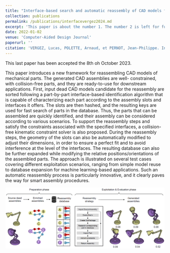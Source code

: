 ```yaml
---
title: "Interface-based search and automatic reassembly of CAD models for database expansion and model reuse"
collection: publications
permalink: /publications/interfacevergez2024.md
excerpt: 'This paper is about the number 1. The number 2 is left for future work.'
date: 2022-01-02
venue: 'Computer-Aided Design Journal'
paperurl: ''
citation: 'VERGEZ, Lucas, POLETTE, Arnaud, et PERNOT, Jean-Philippe. Interface-based search and automatic reassembly of CAD models for database expansion and model reuse.'
---
```


This last paper has been accepted the 8th oh October 2023.

This paper introduces a new framework for reassembling CAD models of mechanical parts. The generated CAD assemblies are well-
constrained, with collision-free parts, and they are ready-to-use for downstream applications. First, input dead CAD models candidate
for the reassembly are sorted following a part-by-part interface-based identification algorithm that is capable of characterizing each
part according to the assembly slots and interfaces it offers. The slots are then hashed, and the resulting keys are used for fast search of
parts in the database. Thus, the parts that can be assembled are quickly identified, and their assembly can be considered according to
various scenarios. To support the reassembly steps and satisfy the constraints associated with the specified interfaces, a collision-free
kinematic constraint solver is also proposed. During the reassembly steps, the geometry of the slots can also be automatically modified
to adjust their dimensions, in order to ensure a perfect fit and to avoid interference at the level of the interfaces. The resulting database
can also be further expanded while modifying the relative positions/orientations of the assembled parts. The approach is illustrated
on several test cases covering different exploitation scenarios, ranging from simple model reuse to database expansion for machine
learning-based applications. Such an automatic reassembly process is particularly innovative, and it clearly paves the way for smart
assembly procedures.

![alt text](.\images\overall.png "Overall method of the paper")
